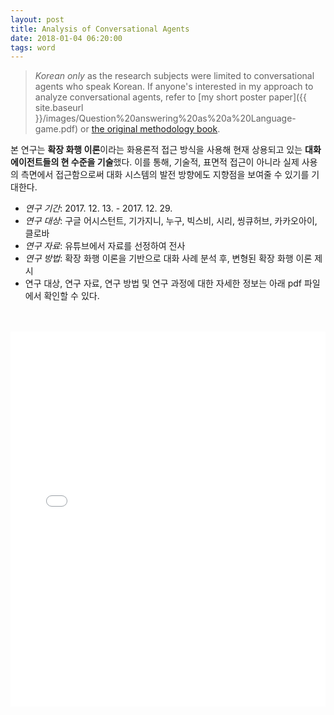 ```yaml
---
layout: post
title: Analysis of Conversational Agents
date: 2018-01-04 06:20:00
tags: word
---
```


> *Korean only* as the research subjects were limited to conversational agents who speak Korean. If anyone's interested in my approach to analyze conversational agents, refer to [my short poster paper]({{ site.baseurl }}/images/Question%20answering%20as%20a%20Language-game.pdf) or [the original methodology book](https://www.degruyter.com/viewbooktoc/product/67153).
  
  본 연구는 **확장 화행 이론**이라는 화용론적 접근 방식을 사용해 현재 상용되고 있는 **대화 에이전트들의 현 수준을 기술**했다. 이를 통해, 기술적, 표면적 접근이 아니라 실제 사용의 측면에서 접근함으로써 대화 시스템의 발전 방향에도 지향점을 보여줄 수 있기를 기대한다.
<br />
- *연구 기간*: 2017. 12. 13. - 2017. 12. 29.
- *연구 대상*: 구글 어시스턴트, 기가지니, 누구, 빅스비, 시리, 씽큐허브, 카카오아이, 클로바
- *연구 자료*: 유튜브에서 자료를 선정하여 전사
- *연구 방법*: 확장 화행 이론을 기반으로 대화 사례 분석 후, 변형된 확장 화행 이론 제시
- 연구 대상, 연구 자료, 연구 방법 및 연구 과정에 대한 자세한 정보는 아래 pdf 파일에서 확인할 수 있다.
<br />
<br />
<embed src="{{ site.baseurl }}/images/conversationalagent.pdf" width="100%" height="600" type='application/pdf'>
